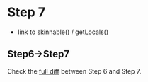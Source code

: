 # Step 7

- link to skinnable() / getLocals()

## Step6->Step7

Check the [full diff](https://github.com/buildo/webseed/compare/tutorial-step6...tutorial-step7) between Step 6 and Step 7.